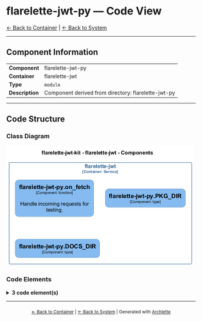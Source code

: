 # flarelette-jwt-py — Code View

[← Back to Container](./flarelette_jwt.md) | [← Back to System](./README.md)

---

## Component Information

<table>
<tbody>
<tr>
<td><strong>Component</strong></td>
<td>flarelette-jwt-py</td>
</tr>
<tr>
<td><strong>Container</strong></td>
<td>flarelette-jwt</td>
</tr>
<tr>
<td><strong>Type</strong></td>
<td><code>module</code></td>
</tr>
<tr>
<td><strong>Description</strong></td>
<td>Component derived from directory: flarelette-jwt-py</td>
</tr>
</tbody>
</table>

---

## Code Structure

### Class Diagram

![Class Diagram](./diagrams/structurizr-Classes_flarelette_jwt__flarelette_jwt_py.png)

### Code Elements

<details>
<summary><strong>3 code element(s)</strong></summary>



#### Functions

##### `on_fetch()`

Handle incoming requests for testing.

<table>
<tbody>
<tr>
<td><strong>Type</strong></td>
<td><code>function</code></td>
</tr>
<tr>
<td><strong>Visibility</strong></td>
<td><code></code></td>
</tr>
<tr>
<td><strong>Async</strong></td>
<td>Yes</td>
</tr>
<tr>
<td><strong>Location</strong></td>
<td><code>C:\users\chris\git\flarelette-jwt-kit\packages\flarelette-jwt-py\example_worker.py:11</code></td>
</tr>
</tbody>
</table>

**Parameters:**

- `request`: <code>any</code>- `_env`: <code>any</code>

---

</details>

---

<div align="center">
<sub><a href="./flarelette_jwt.md">← Back to Container</a> | <a href="./README.md">← Back to System</a> | Generated with <a href="https://github.com/chrislyons-dev/archlette">Archlette</a></sub>
</div>
